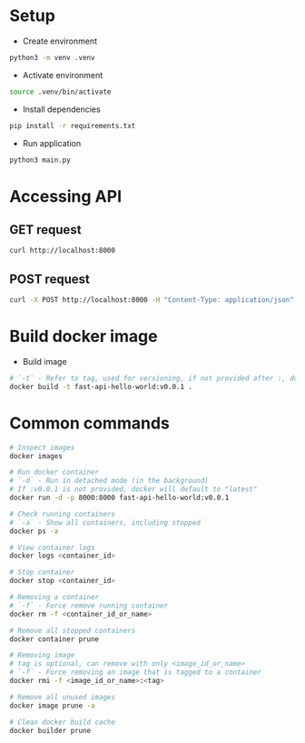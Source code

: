 # Setup
- Create environment
```bash
python3 -m venv .venv
```
- Activate environment
```bash
source .venv/bin/activate
```
- Install dependencies
```bash
pip install -r requirements.txt
```
- Run application
```bash
python3 main.py
```

# Accessing API
## GET request
```bash
curl http://localhost:8000
```

## POST request
```bash
curl -X POST http://localhost:8000 -H "Content-Type: application/json" -d "{\"4\": \"pear\"}"
```

# Build docker image
- Build image
```bash
# `-t` - Refer to tag, used for versioning, if not provided after :, docker will default to "latest"
docker build -t fast-api-hello-world:v0.0.1 .
```

# Common commands
```bash
# Inspect images
docker images

# Run docker container
# `-d` - Run in detached mode (in the background)
# If :v0.0.1 is not provided, docker will default to "latest"
docker run -d -p 8000:8000 fast-api-hello-world:v0.0.1

# Check running containers
# `-a` - Show all containers, including stopped
docker ps -a

# View container logs
docker logs <container_id>

# Stop container
docker stop <container_id>

# Removing a container
# `-f` - Force remove running container
docker rm -f <container_id_or_name>

# Remove all stopped containers
docker container prune

# Removing image
# tag is optional, can remove with only <image_id_or_name>
# `-f` - Force removing an image that is tagged to a container
docker rmi -f <image_id_or_name>:<tag>

# Remove all unused images
docker image prune -a

# Clean docker build cache
docker builder prune
```
